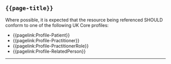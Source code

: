 ## <code>{{page-title}}</code>

Where possible, it is expected that the resource being referenced SHOULD conform to one of the following UK Core profiles:

- {{pagelink:Profile-Patient}}
- {{pagelink:Profile-Practitioner}}
- {{pagelink:Profile-PractitionerRole}}
- {{pagelink:Profile-RelatedPerson}}
 
---